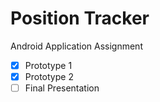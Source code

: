 # Position Tracker 
Android Application Assignment

- [x] Prototype 1
- [x] Prototype 2
- [ ] Final Presentation
